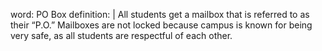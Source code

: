word: PO Box
definition: |
  All students get a mailbox that is referred to as their “P.O.” Mailboxes are not locked because campus is known for being very safe, as all students are respectful of each other.
